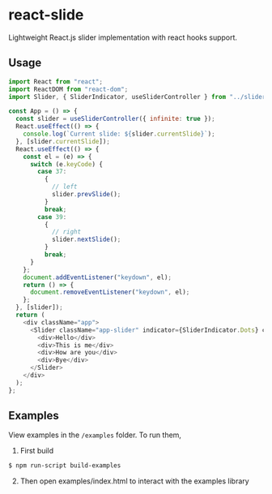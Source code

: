 # react-slide

Lightweight React.js slider implementation with react hooks support.

## Usage

```js
import React from "react";
import ReactDOM from "react-dom";
import Slider, { SliderIndicator, useSliderController } from "../slider";

const App = () => {
  const slider = useSliderController({ infinite: true });
  React.useEffect(() => {
    console.log(`Current slide: ${slider.currentSlide}`);
  }, [slider.currentSlide]);
  React.useEffect(() => {
    const el = (e) => {
      switch (e.keyCode) {
        case 37:
          {
            // left
            slider.prevSlide();
          }
          break;
        case 39:
          {
            // right
            slider.nextSlide();
          }
          break;
      }
    };
    document.addEventListener("keydown", el);
    return () => {
      document.removeEventListener("keydown", el);
    };
  }, [slider]);
  return (
    <div className="app">
      <Slider className="app-slider" indicator={SliderIndicator.Dots} controller={slider}>
        <div>Hello</div>
        <div>This is me</div>
        <div>How are you</div>
        <div>Bye</div>
      </Slider>
    </div>
  );
};
```

## Examples

View examples in the `/examples` folder. To run them, 

1) First build
```bash
$ npm run-script build-examples
```
2) Then open examples/index.html to interact with the examples library
